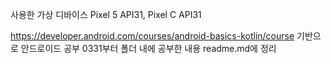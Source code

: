사용한 가상 디바이스 Pixel 5 API31, Pixel C API31

https://developer.android.com/courses/android-basics-kotlin/course 기반으로 안드로이드 공부
0331부터 폴더 내에 공부한 내용  readme.md에 정리
